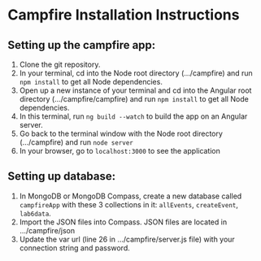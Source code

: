 # Campfire Installation Instructions

## Setting up the campfire app:

1. Clone the git repository.
2. In your terminal, cd into the Node root directory (.../campfire) and run `npm install` to get all Node dependencies. 
3. Open up a new instance of your terminal and cd into the Angular root directory (.../campfire/campfire) and run `npm install` to get all Node dependencies. 
4. In this terminal, run `ng build --watch` to build the app on an Angular server. 
5. Go back to the terminal window with the Node root directory (.../campfire) and run `node server`
6. In your browser, go to `localhost:3000` to see the application


## Setting up database:
1. In MongoDB or MongoDB Compass, create a new database called `campfireApp` with these 3 collections in it: `allEvents`, `createEvent`, `lab6data`. 
2. Import the JSON files into Compass. JSON files are located in .../campfire/json
3. Update the var url (line 26 in .../campfire/server.js file) with your connection string and password.
